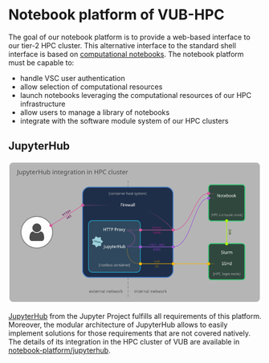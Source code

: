 # Notebook platform of VUB-HPC

The goal of our notebook platform is to provide a web-based interface to our
tier-2 HPC cluster. This alternative interface to the standard shell interface
is based on [computational notebooks](https://en.wikipedia.org/wiki/Notebook_interface).
The notebook platform must be capable to:
* handle VSC user authentication
* allow selection of computational resources
* launch notebooks leveraging the computational resources of our HPC infrastructure
* allow users to manage a library of notebooks
* integrate with the software module system of our HPC clusters

## JupyterHub

![JupyterHub integration in HPC cluster](jupyterhub/jupyterhub-diagram.png "JupyterHub integration in HPC cluster")

[JupyterHub](https://jupyter.org/hub) from the Jupyter Project fulfills all
requirements of this platform. Moreover, the modular architecture of JupyterHub
allows to easily implement solutions for those requirements that are not
covered natively. The details of its integration in the HPC cluster of VUB are
available in [notebook-platform/jupyterhub](jupyterhub).

